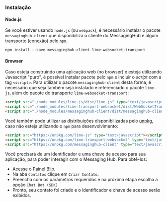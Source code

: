 ### Instalação

#### Node.js

Se você estiver usando `node.js` (ou `webpack`), é necessário instalar o pacote `messaginghub-client` que disponibiliza o cliente do MessagingHub e algum transporte (conexão) pelo `npm`.

    npm install --save messaginghub-client lime-websocket-transport

#### Browser

Caso esteja construindo uma aplicação web (no browser) e esteja utilizando Javascript "puro", é possível instalar pacote pelo `npm` e incluir o *script* com a tag `<script>`. Para utilizar o pacote  `messaginghub-client` desta forma, é necessário que seja também seja instalado e referenciado o pacote `lime-js`, além do pacote do transporte `lime-websocket-transport`:

```html
<script src="./node_modules/lime-js/dist/lime.js" type="text/javascript"></script>
<script src="./node_modules/lime-transport-websocket/dist/WebSocketTransport.js" type="text/javascript"></script>
<script src="./node_modules/messaginghub-client/dist/messaginghub-client.js" type="text/javascript"></script>
```

Você também pode utilizar as distribuições disponibilizadas pelo [unpkg](https://unpkg.com), caso não esteja utilizando o `npm` para desenvolvimento:
```html
<script src="https://unpkg.com/lime-js" type="text/javascript"></script>
<script src="https://unpkg.com/lime-transport-websocket" type="text/javascript"></script>
<script src="https://unpkg.com/messaginghub-client" type="text/javascript"></script>
```
Você precisará de um identificador e uma chave de acesso para sua aplicação, para poder interagir com o Messaging Hub. Para obtê-los:
- Acesse o [Painel Blip](http://omni.messaginghub.io/portal).
- Na aba `Contatos` clique em `Criar Contato`.
- Preencha com os parâmetros requeridos e na próxima etapa escolha a opção `Chat Bot (SDK)`
- Pronto, seu contato foi criado e o identificador e chave de acesso serão exibidos.
